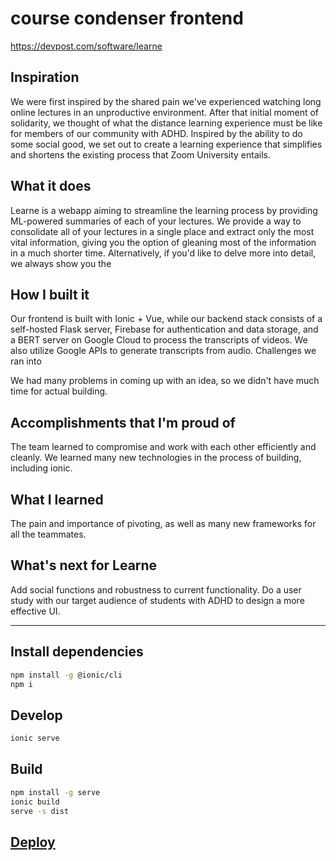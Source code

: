 # course condenser frontend

https://devpost.com/software/learne

## Inspiration

We were first inspired by the shared pain we've experienced watching long online lectures in an unproductive environment. After that initial moment of solidarity, we thought of what the distance learning experience must be like for members of our community with ADHD. Inspired by the ability to do some social good, we set out to create a learning experience that simplifies and shortens the existing process that Zoom University entails.

## What it does

Learne is a webapp aiming to streamline the learning process by providing ML-powered summaries of each of your lectures. We provide a way to consolidate all of your lectures in a single place and extract only the most vital information, giving you the option of gleaning most of the information in a much shorter time. Alternatively, if you'd like to delve more into detail, we always show you the

## How I built it

Our frontend is built with Ionic + Vue, while our backend stack consists of a self-hosted Flask server, Firebase for authentication and data storage, and a BERT server on Google Cloud to process the transcripts of videos. We also utilize Google APIs to generate transcripts from audio.
Challenges we ran into

We had many problems in coming up with an idea, so we didn't have much time for actual building.

## Accomplishments that I'm proud of

The team learned to compromise and work with each other efficiently and cleanly. We learned many new technologies in the process of building, including ionic.

## What I learned

The pain and importance of pivoting, as well as many new frameworks for all the teammates.

## What's next for Learne

Add social functions and robustness to current functionality. Do a user study with our target audience of students with ADHD to design a more effective UI.

---

## Install dependencies

```bash
npm install -g @ionic/cli
npm i
```

## Develop

```bash
ionic serve
```

## Build

```bash
npm install -g serve
ionic build
serve -s dist
```
## [Deploy](https://cli.vuejs.org/guide/deployment.html#firebase)
